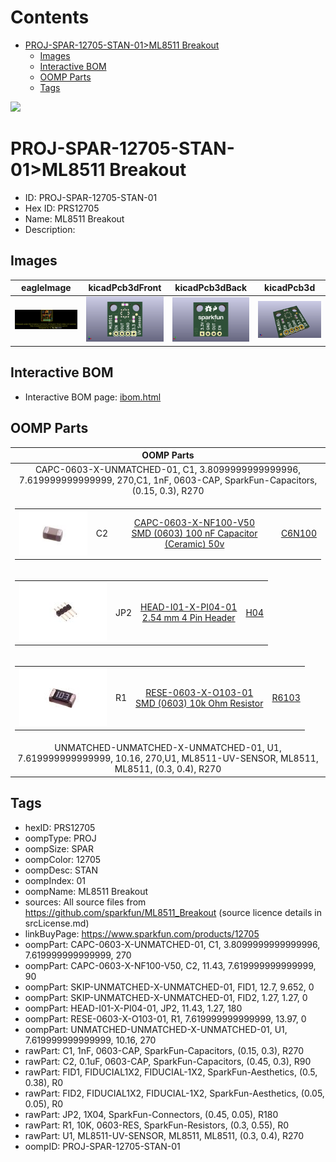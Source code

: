 



Contents
========

* [PROJ-SPAR-12705-STAN-01>ML8511 Breakout](#proj-spar-12705-stan-01ml8511-breakout)
	* [Images](#images)
	* [Interactive BOM](#interactive-bom)
	* [OOMP Parts](#oomp-parts)
	* [Tags](#tags)
  
![][im]
# PROJ-SPAR-12705-STAN-01>ML8511 Breakout

- ID: PROJ-SPAR-12705-STAN-01
- Hex ID: PRS12705
- Name: ML8511 Breakout
- Description: 

## Images
  
  

|eagleImage|kicadPcb3dFront|kicadPcb3dBack|kicadPcb3d|
| :---: | :---: | :---: | :---: |
|[![eagleImage](eagleImage_140.png)](eagleImage_600.png)|[![kicadPcb3dFront](kicadPcb3dFront_140.png)](kicadPcb3dFront_600.png)|[![kicadPcb3dBack](kicadPcb3dBack_140.png)](kicadPcb3dBack_600.png)|[![kicadPcb3d](kicadPcb3d_140.png)](kicadPcb3d_600.png)|

## Interactive BOM

- Interactive BOM page: [ibom.html](kicad/bom/ibom.html)

## OOMP Parts
  

|OOMP Parts|
| :---: |
|CAPC-0603-X-UNMATCHED-01, C1, 3.8099999999999996, 7.619999999999999, 270,C1, 1nF, 0603-CAP, SparkFun-Capacitors, (0.15, 0.3), R270|
|<table><tr><td>![CAPC-0603-X-NF100-V50](https://raw.githubusercontent.com/oomlout/oomlout_OOMP_parts/main/CAPC-0603-X-NF100-V50/image_140.jpg)</td><td> C2</td><td>[CAPC-0603-X-NF100-V50<br>SMD (0603) 100 nF Capacitor (Ceramic) 50v](https://github.com/oomlout/oomlout_OOMP_parts/tree/main/CAPC-0603-X-NF100-V50/)</td><td>[C6N100](https://github.com/oomlout/oomlout_OOMP_parts/tree/main/CAPC-0603-X-NF100-V50/)</td></tr></table>|
|<table><tr><td>![HEAD-I01-X-PI04-01](https://raw.githubusercontent.com/oomlout/oomlout_OOMP_parts/main/HEAD-I01-X-PI04-01/image_140.jpg)</td><td> JP2</td><td>[HEAD-I01-X-PI04-01<br>2.54 mm 4 Pin Header](https://github.com/oomlout/oomlout_OOMP_parts/tree/main/HEAD-I01-X-PI04-01/)</td><td>[H04](https://github.com/oomlout/oomlout_OOMP_parts/tree/main/HEAD-I01-X-PI04-01/)</td></tr></table>|
|<table><tr><td>![RESE-0603-X-O103-01](https://raw.githubusercontent.com/oomlout/oomlout_OOMP_parts/main/RESE-0603-X-O103-01/image_140.jpg)</td><td> R1</td><td>[RESE-0603-X-O103-01<br>SMD (0603) 10k Ohm Resistor](https://github.com/oomlout/oomlout_OOMP_parts/tree/main/RESE-0603-X-O103-01/)</td><td>[R6103](https://github.com/oomlout/oomlout_OOMP_parts/tree/main/RESE-0603-X-O103-01/)</td></tr></table>|
|UNMATCHED-UNMATCHED-X-UNMATCHED-01, U1, 7.619999999999999, 10.16, 270,U1, ML8511-UV-SENSOR, ML8511, ML8511, (0.3, 0.4), R270|

## Tags

- hexID: PRS12705
- oompType: PROJ
- oompSize: SPAR
- oompColor: 12705
- oompDesc: STAN
- oompIndex: 01
- oompName: ML8511 Breakout
- sources: All source files from https://github.com/sparkfun/ML8511_Breakout (source licence details in srcLicense.md)
- linkBuyPage: https://www.sparkfun.com/products/12705
- oompPart: CAPC-0603-X-UNMATCHED-01, C1, 3.8099999999999996, 7.619999999999999, 270
- oompPart: CAPC-0603-X-NF100-V50, C2, 11.43, 7.619999999999999, 90
- oompPart: SKIP-UNMATCHED-X-UNMATCHED-01, FID1, 12.7, 9.652, 0
- oompPart: SKIP-UNMATCHED-X-UNMATCHED-01, FID2, 1.27, 1.27, 0
- oompPart: HEAD-I01-X-PI04-01, JP2, 11.43, 1.27, 180
- oompPart: RESE-0603-X-O103-01, R1, 7.619999999999999, 13.97, 0
- oompPart: UNMATCHED-UNMATCHED-X-UNMATCHED-01, U1, 7.619999999999999, 10.16, 270
- rawPart: C1, 1nF, 0603-CAP, SparkFun-Capacitors, (0.15, 0.3), R270
- rawPart: C2, 0.1uF, 0603-CAP, SparkFun-Capacitors, (0.45, 0.3), R90
- rawPart: FID1, FIDUCIAL1X2, FIDUCIAL-1X2, SparkFun-Aesthetics, (0.5, 0.38), R0
- rawPart: FID2, FIDUCIAL1X2, FIDUCIAL-1X2, SparkFun-Aesthetics, (0.05, 0.05), R0
- rawPart: JP2, 1X04, SparkFun-Connectors, (0.45, 0.05), R180
- rawPart: R1, 10K, 0603-RES, SparkFun-Resistors, (0.3, 0.55), R0
- rawPart: U1, ML8511-UV-SENSOR, ML8511, ML8511, (0.3, 0.4), R270
- oompID: PROJ-SPAR-12705-STAN-01



[im]: kicadPcb3d_450.png
